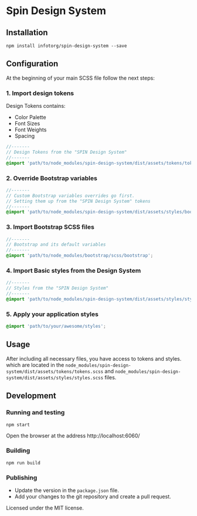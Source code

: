 # Spin Design System

## Installation
`npm install infotorg/spin-design-system --save`

## Configuration

At the beginning of your main SCSS file follow the next steps:

### 1. Import design tokens
Design Tokens contains:
- Color Palette
- Font Sizes
- Font Weights
- Spacing
```scss
//-------
// Design Tokens from the "SPIN Design System"
//-------
@import 'path/to/node_modules/spin-design-system/dist/assets/tokens/tokens';
```

### 2. Override Bootstrap variables 
```scss
//-------
// Custom Bootstrap variables overrides go first.
// Setting them up from the "SPIN Design System" tokens
//-------
@import 'path/to/node_modules/spin-design-system/dist/assets/styles/bootstrap';
```

### 3. Import Bootstrap SCSS files
```scss
//-------
// Bootstrap and its default variables
//-------
@import 'path/to/node_modules/bootstrap/scss/bootstrap';
```

### 4. Import Basic styles from the Design System 
```scss
//-------
// Styles from the "SPIN Design System"
//-------
@import 'path/to/node_modules/spin-design-system/dist/assets/styles/styles';
```

### 5. Apply your application styles
```scss
@import 'path/to/your/awesome/styles';
```

## Usage
After including all necessary files, you have access to tokens and styles. 
which are located in the `node_modules/spin-design-system/dist/assets/tokens/tokens.scss` and `node_modules/spin-design-system/dist/assets/styles/styles.scss` files.


## Development
### Running and testing
`npm start`

Open the browser at the address http://localhost:6060/

### Building
`npm run build`

### Publishing
- Update the version in the `package.json` file.
- Add your changes to the git repository and create a pull request.

Licensed under the MIT license.
